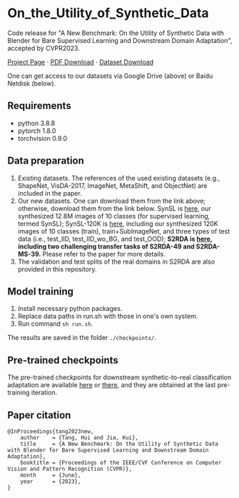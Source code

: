 # On_the_Utility_of_Synthetic_Data
Code release for "A New Benchmark: On the Utility of Synthetic Data with Blender for Bare Supervised Learning and Downstream Domain Adaptation", accepted by CVPR2023.

[Project Page](https://huitangtang.github.io/On_the_Utility_of_Synthetic_Data/) $\cdot$ [PDF Download](http://arxiv.org/abs/2303.09165) $\cdot$ [Dataset Download](https://cove.thecvf.com/datasets/892)


One can get access to our datasets via Google Drive (above) or Baidu Netdisk (below).

## Requirements
- python 3.8.8
- pytorch 1.8.0
- torchvision 0.9.0

## Data preparation
1. Existing datasets. The references of the used existing datasets (e.g., ShapeNet, VisDA-2017, ImageNet, MetaShift, and ObjectNet) are included in the paper.
2. Our new datasets. One can download them from the link above; otherwise, download them from the link below. SynSL is [here](https://pan.baidu.com/s/1Vr0xR9bu8WPHb0Ay5qU-EA?pwd=w109), our synthesized 12.8M images of 10 classes (for supervised learning, termed SynSL); SynSL-120K is [here](https://pan.baidu.com/s/10rbAZYQfST1ZhndjOpbDuQ?pwd=av1k), including our synthesized 120K images of 10 classes (train), train+SubImageNet, and three types of test data (i.e., test_IID, test_IID_wo_BG, and test_OOD); **S2RDA is [here](https://pan.baidu.com/s/1fHHaqrEHbUZLXEg9XKpgSg?pwd=w9wa), including two challenging transfer tasks of S2RDA-49 and S2RDA-MS-39.** Please refer to the paper for more details.
3. The validation and test splits of the real domains in S2RDA are also provided in this repository.

## Model training
1. Install necessary python packages.
2. Replace data paths in run.sh with those in one's own system. 
3. Run command `sh run.sh`.

The results are saved in the folder `./checkpoints/`.

## Pre-trained checkpoints
The pre-trained checkpoints for downstream synthetic-to-real classification adaptation are available [here](https://drive.google.com/drive/folders/1g4uqLxlgC2txarIgJqSbpI8OAkgkjG4V?usp=sharing) or [there](https://pan.baidu.com/s/1Oj1EubGWHOn_Hz8B8Dfh0g?pwd=9x2y), and they are obtained at the last pre-training iteration.

## Paper citation
```
@InProceedings{tang2023new,
    author    = {Tang, Hui and Jia, Kui},
    title     = {A New Benchmark: On the Utility of Synthetic Data with Blender for Bare Supervised Learning and Downstream Domain Adaptation},
    booktitle = {Proceedings of the IEEE/CVF Conference on Computer Vision and Pattern Recognition (CVPR)},
    month     = {June},
    year      = {2023},
}
```
